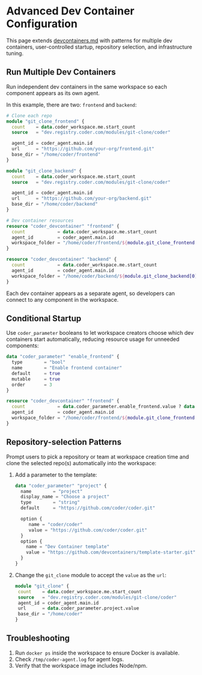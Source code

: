 # Advanced Dev Container Configuration

This page extends [devcontainers.md](./devcontainers.md) with patterns for multiple dev containers,
user-controlled startup, repository selection, and infrastructure tuning.

## Run Multiple Dev Containers

Run independent dev containers in the same workspace so each component appears as its own agent.

In this example, there are two: `frontend` and `backend`:

```terraform
# Clone each repo
module "git_clone_frontend" {
  count    = data.coder_workspace.me.start_count
  source   = "dev.registry.coder.com/modules/git-clone/coder"

  agent_id = coder_agent.main.id
  url      = "https://github.com/your-org/frontend.git"
  base_dir = "/home/coder/frontend"
}

module "git_clone_backend" {
  count    = data.coder_workspace.me.start_count
  source   = "dev.registry.coder.com/modules/git-clone/coder"

  agent_id = coder_agent.main.id
  url      = "https://github.com/your-org/backend.git"
  base_dir = "/home/coder/backend"
}

# Dev container resources
resource "coder_devcontainer" "frontend" {
  count            = data.coder_workspace.me.start_count
  agent_id         = coder_agent.main.id
  workspace_folder = "/home/coder/frontend/${module.git_clone_frontend[0].folder_name}"
}

resource "coder_devcontainer" "backend" {
  count            = data.coder_workspace.me.start_count
  agent_id         = coder_agent.main.id
  workspace_folder = "/home/coder/backend/${module.git_clone_backend[0].folder_name}"
}

```

Each dev container appears as a separate agent, so developers can connect to any
component in the workspace.

## Conditional Startup

Use `coder_parameter` booleans to let workspace creators choose which dev containers start automatically,
reducing resource usage for unneeded components:

```terraform
data "coder_parameter" "enable_frontend" {
  type        = "bool"
  name        = "Enable frontend container"
  default     = true
  mutable     = true
  order       = 3
}

resource "coder_devcontainer" "frontend" {
  count            = data.coder_parameter.enable_frontend.value ? data.coder_workspace.me.start_count : 0
  agent_id         = coder_agent.main.id
  workspace_folder = "/home/coder/frontend/${module.git_clone_frontend[0].folder_name}"
}
```

## Repository-selection Patterns

Prompt users to pick a repository or team at workspace creation time and clone the selected repo(s) automatically into the workspace:

1. Add a parameter to the template:

   ```terraform
   data "coder_parameter" "project" {
     name        = "project"
     display_name = "Choose a project"
     type        = "string"
     default     = "https://github.com/coder/coder.git"

     option {
        name = "coder/coder"
        value = "https://github.com/coder/coder.git"
     }
     option {
       name = "Dev Container template"
       value = "https://github.com/devcontainers/template-starter.git"
     }
   }
   ```

1. Change the `git_clone` module to accept the `value` as the `url`:

    ```terraform
    module "git_clone" {
     count    = data.coder_workspace.me.start_count
     source   = "dev.registry.coder.com/modules/git-clone/coder"
     agent_id = coder_agent.main.id
     url      = data.coder_parameter.project.value
     base_dir = "/home/coder"
    }
    ```

## Troubleshooting

1. Run `docker ps` inside the workspace to ensure Docker is available.
1. Check `/tmp/coder-agent.log` for agent logs.
1. Verify that the workspace image includes Node/npm.

